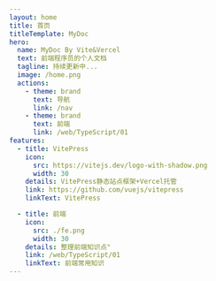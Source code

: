 ```yaml
---
layout: home
title: 首页
titleTemplate: MyDoc
hero:
  name: MyDoc By Vite&Vercel
  text: 前端程序员的个人文档
  tagline: 持续更新中...
  image: /home.png
  actions:
    - theme: brand
      text: 导航
      link: /nav
    - theme: brand
      text: 前端
      link: /web/TypeScript/01
features:
  - title: VitePress
    icon:
      src: https://vitejs.dev/logo-with-shadow.png
      width: 30
    details: VitePress静态站点框架+Vercel托管 
    link: https://github.com/vuejs/vitepress
    linkText: VitePress

  - title: 前端
    icon:
      src: ./fe.png
      width: 30
    details: 整理前端知识点"
    link: /web/TypeScript/01
    linkText: 前端常用知识
---
```

